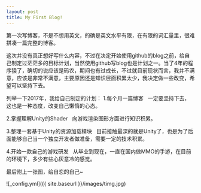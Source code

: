 ```yaml
---
layout: post
title: My First Blog!
---
```


第一次写博客，不是不想用英文，的确是英文水平有限，在有限的词汇量里，很难拼凑一篇完整的博客。

这次并没有真正想好写什么内容，不过在决定开始使用github的blog之前，给自己制定过茫茫多的目标计划，当然使用github写blog也是计划之一。当了4年的程序猿了，确切的说应该是码农，期间也有过成长，不过就目前现状而言，我并不满意，应该是非常不满意，主要原因还是知识层面积累太少，我决定做一些改变，希望可以坚持下去。

列举一下2017年，我给自己制定的计划：
1.每个月一篇博客
&nbsp;&nbsp;一定要坚持下去，这也是一种态度，改变自己懒惰的心态。

2.掌握理解Unity的Shader
&nbsp;&nbsp;向游戏渲染图形方面进行知识积累。

3.整理一套基于Unity的资源加载模块
&nbsp;&nbsp;目前接触最深的就是Unity了，也是为了后面能够自己当一个独立开发者做准备，需要一定的技术积累。

4.开始一款自己的游戏研发
&nbsp;&nbsp;从毕业到现在，一直在国内做MMO的手游，在目前的环境下，多少有些心灰意冷的感觉。


最后附上一张图，给自恋的自己~

![_config.yml]({{ site.baseurl }}/images/timg.jpg)